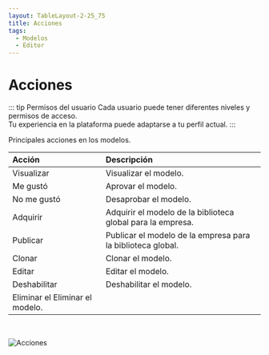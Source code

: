```yaml
---
layout: TableLayout-2-25_75
title: Acciones
tags:
  - Modelos
  - Editor
---
```


# Acciones

::: tip Permisos del usuario
Cada usuario puede tener diferentes niveles y permisos de acceso.<br>
Tu experiencia en la plataforma puede adaptarse a tu perfil actual.
:::

Principales acciones en los modelos.

| Acción                          | Descripción                                                 |
| :------------------------------ | :---------------------------------------------------------- |
| Visualizar                      | Visualizar el modelo.                                       |
| Me gustó                        | Aprovar el modelo.                                          |
| No me gustó                     | Desaprobar el modelo.                                       |
| Adquirir                        | Adquirir el modelo de la biblioteca global para la empresa. |
| Publicar                        | Publicar el modelo de la empresa para la biblioteca global. |
| Clonar                          | Clonar el modelo.                                           |
| Editar                          | Editar el modelo.                                           |
| Deshabilitar                    | Deshabilitar el modelo.                                     |
| Eliminar el Eliminar el modelo. |

<br>

![Acciones](https://cdn.phishx.io/phishx-docs/images/phishx_templates_actions_01.webp)
